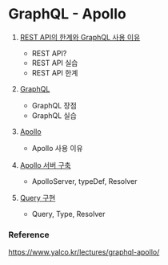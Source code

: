# GraphQL - Apollo

1. [REST API의 한계와 GraphQL 사용 이유](./yalco-inflearn-graphql-apollo/1-2-rest-api/readme.md#REST-API의-한계와-GraphQL-사용-이유)
    - REST API?
    - REST API 실습
    - REST API 한계

2. [GraphQL](./yalco-inflearn-graphql-apollo/1-3-graphql-exp/readme.md#GraphQL)
    - GraphQL 장점
    - GraphQL 실습

3. [Apollo](./yalco-inflearn-graphql-apollo/1-3-graphql-exp/readme.md#Apollo)
    - Apollo 사용 이유

4. [Apollo 서버 구축](./yalco-inflearn-graphql-apollo/2-1-graphql-api-setup/readme.md)
    - ApolloServer, typeDef, Resolver

5. [Query 구현](./yalco-inflearn-graphql-apollo/2-2-server-query/readme.md)
    - Query, Type, Resolver

### Reference
https://www.yalco.kr/lectures/graphql-apollo/